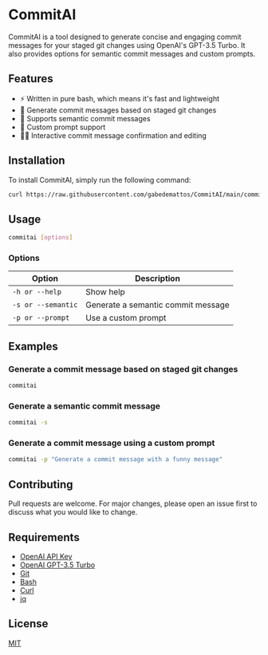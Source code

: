 # CommitAI

CommitAI is a tool designed to generate concise and engaging commit messages for your staged git changes using OpenAI's GPT-3.5 Turbo. It also provides options for semantic commit messages and custom prompts.

## Features

- ⚡️ Written in pure bash, which means it's fast and lightweight
- 🚗 Generate commit messages based on staged git changes
- 🎤 Supports semantic commit messages
- 🧩 Custom prompt support
- 🤼‍♂️ Interactive commit message confirmation and editing

## Installation

To install CommitAI, simply run the following command:

```bash
curl https://raw.githubusercontent.com/gabedemattos/CommitAI/main/commitai.sh -o commitai.sh && bash <(curl -s https://raw.githubusercontent.com/gabedemattos/CommitAI/main/install.sh)
```

## Usage

```bash
commitai [options]
```

### Options

| Option | Description |
| ------ | ----------- |
| `-h or --help` | Show help |
| `-s or --semantic` | Generate a semantic commit message |
| `-p or --prompt` | Use a custom prompt |

## Examples

### Generate a commit message based on staged git changes

```bash
commitai
```

### Generate a semantic commit message

```bash
commitai -s
```

### Generate a commit message using a custom prompt

```bash
commitai -p "Generate a commit message with a funny message"
```

## Contributing

Pull requests are welcome. For major changes, please open an issue first to discuss what you would like to change.

## Requirements

- [OpenAI API Key](https://platform.openai.com/account/api-keys)
- [OpenAI GPT-3.5 Turbo](https://beta.openai.com/pricing)
- [Git](https://git-scm.com/downloads)
- [Bash](https://www.gnu.org/software/bash/)
- [Curl](https://curl.se/download.html)
- [jq](https://stedolan.github.io/jq/download/)

## License

[MIT](https://choosealicense.com/licenses/mit/)